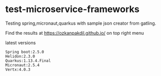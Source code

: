 # test-microservice-frameworks

Testing spring,micronaut,quarkus with sample json creator from gatling.

Find the results at https://ozkanpakdil.github.io/ on top right menu

latest versions
```
Spring boot:2.5.0
Helidon:2.3.0
Quarkus:1.13.4.Final
Micronaut:2.5.4
Vertx:4.0.3
```
